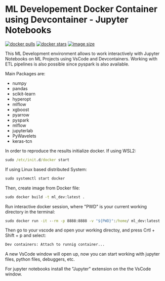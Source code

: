# ML Developement Docker Container using Devcontainer - Jupyter Notebooks

[![docker pulls](https://img.shields.io/docker/pulls/jupyter/pyspark-notebook.svg)](https://hub.docker.com/r/jupyter/pyspark-notebook/)
[![docker stars](https://img.shields.io/docker/stars/jupyter/pyspark-notebook.svg)](https://hub.docker.com/r/jupyter/pyspark-notebook/)
[![image size](https://img.shields.io/docker/image-size/jupyter/pyspark-notebook/latest)](https://hub.docker.com/r/jupyter/pyspark-notebook/ "jupyter/pyspark-notebook image size")


This ML Development environment allows to work interactively with Jupyter Notebooks on ML Projects using VsCode and Devcontainers. 
Working with ETL pipelines is also possible since pyspark is also available. 

Main Packages are:

- numpy 
- pandas 
- scikit-learn 
- hyperopt 
- mlflow 
- xgboost 
- pyarrow 
- pyspark 
- mlflow 
- jupyterlab 
- PyWavelets 
- keras-tcn


In order to reproduce the results initialize docker. If using WSL2:

```bat
sudo /etc/init.d/docker start
```

If using Linux based distributed System: 

```bat
sudo systemctl start docker
```
Then, create image from Docker file: 

```bat
sudo docker build -t ml_dev:latest .
```

Run interactive docker session, where "PWD" is your current working directory in the terminal:


```bat
sudo docker run -it --rm -p 8888:8888 -v "${PWD}":/home/ ml_dev:latest
```

Then go to your vscode and open your working directoy, and press Crtl + Shift + p and select:

```bat
Dev containers: Attach to runnig container...
```

A new VsCode window will open up, now you can start working with jupyter files, python files, debuggers, etc. 

For jupyter notebooks install the "Jupyter" extension on the the VsCode window. 